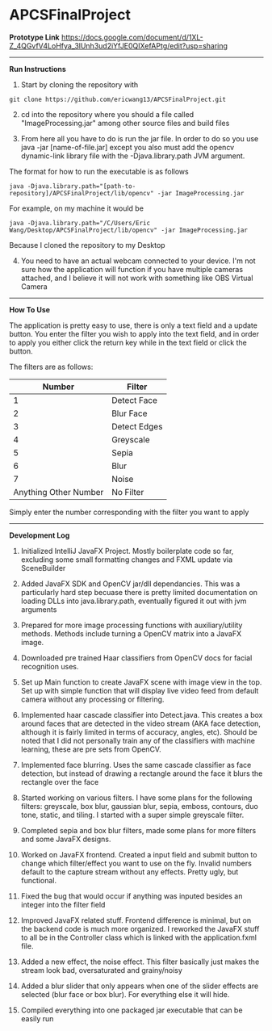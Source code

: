 # APCSFinalProject

**Prototype Link**
https://docs.google.com/document/d/1XL-Z_4QGvfV4LoHfya_3lUnh3ud2iYfJE0QIXefAPtg/edit?usp=sharing

---

**Run Instructions**
1. Start by cloning the repository with
```
git clone https://github.com/ericwang13/APCSFinalProject.git
```
2. cd into the repository where you should a file called "ImageProcessing.jar" among other source files and build files

3. From here all you have to do is run the jar file. In order to do so you use java -jar [name-of-file.jar] except you also must add the opencv dynamic-link library file with the -Djava.library.path JVM argument.

The format for how to run the executable is as follows
```
java -Djava.library.path="[path-to-repository]/APCSFinalProject/lib/opencv" -jar ImageProcessing.jar
```

For example, on my machine it would be
```
java -Djava.library.path="/C/Users/Eric Wang/Desktop/APCSFinalProject/lib/opencv" -jar ImageProcessing.jar
```
Because I cloned the repository to my Desktop

4. You need to have an actual webcam connected to your device. I'm not sure how the application will function if you have multiple cameras attached, and I believe it will not work with something like OBS Virtual Camera
---

**How To Use**

The application is pretty easy to use, there is only a text field and a update button. You enter the filter you wish to apply into the text field, and in order to apply you either click the return key while in the text field or click the button.

The filters are as follows:

|Number|Filter|
|---|---|
|1|Detect Face|
|2|Blur Face|
|3|Detect Edges|
|4|Greyscale|
|5|Sepia|
|6|Blur|
|7|Noise|
|Anything Other Number|No Filter|

Simply enter the number corresponding with the filter you want to apply

---

**Development Log**

1. Initialized IntelliJ JavaFX Project. Mostly boilerplate code so far, excluding some small formatting changes and FXML update via SceneBuilder

2. Added JavaFX SDK and OpenCV jar/dll dependancies. This was a particularly hard step becuase there is pretty limited documentation on loading DLLs into java.library.path, eventually figured it out with jvm arguments

3. Prepared for more image processing functions with auxiliary/utility methods. Methods include turning a OpenCV matrix into a JavaFX image.

4. Downloaded pre trained Haar classifiers from OpenCV docs for facial recognition uses.

5. Set up Main function to create JavaFX scene with image view in the top. Set up with simple function that will display live video feed from default camera without any processing or filtering.

6. Implemented haar cascade classifier into Detect.java. This creates a box around faces that are detected in the video stream (AKA face detection, although it is fairly limited in terms of accuracy, angles, etc).
Should be noted that I did not personally train any of the classifiers with machine learning, these are pre sets from OpenCV.

7. Implemented face blurring. Uses the same cascade classifier as face detection, but instead of drawing a rectangle around the face it blurs the rectangle over the face

8. Started working on various filters. I have some plans for the following filters: greyscale, box blur, gaussian blur, sepia, emboss, contours, duo tone, static, and tiling. I started with a super simple greyscale filter.

9. Completed sepia and box blur filters, made some plans for more filters and some JavaFX designs.

10. Worked on JavaFX frontend. Created a input field and submit button to change which filter/effect you want to use on the fly. Invalid numbers default to the capture stream without any effects. Pretty ugly, but functional.

11. Fixed the bug that would occur if anything was inputed besides an integer into the filter field

12. Improved JavaFX related stuff. Frontend difference is minimal, but on the backend code is much more organized. I reworked the JavaFX stuff to all be in the Controller class which is linked with the application.fxml file.

13. Added a new effect, the noise effect. This filter basically just makes the stream look bad, oversaturated and grainy/noisy

14. Added a blur slider that only appears when one of the slider effects are selected (blur face or box blur). For everything else it will hide.

15. Compiled everything into one packaged jar executable that can be easily run
